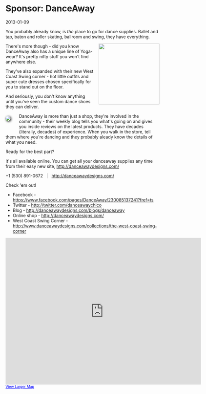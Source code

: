 # Sponsor: DanceAway
2013-01-09

You probably already know, is *the* place to go for dance supplies.  Ballet and tap, baton and roller skating, ballroom and swing, they have everything.

<img src="/images/danceaway_chip.png" style="width: 199px; margin: 0 0 0 17px; padding: 0; background: 0;" align="right" />

There's more though - did you know DanceAway also has a unique line of Yoga-wear?  It's pretty nifty stuff you won't find anywhere else.

They've also expanded with their new West Coast Swing corner - hot little outfits and super cute dresses chosen specifically for you to stand out on the floor.

And seriously, you don't know anything until you've seen the custom dance shoes they can deliver.

<img src="http://cdn.shopify.com/s/files/1/0150/1774/products/leopardbacktop_medium.jpg" style="box-shadow: 2px 2px 7px 0px black; border-radius: 8px; margin: 8px 28px 0 0px; margin-bottom: 40px; padding: 0; background: 0;" align="left" />

DanceAway is more than just a shop, they're involved in the community - their weekly blog tells you what's going on and gives you inside reviews on the latest products.  They have decades (literally, decades) of experience.  When you walk in the store, tell them where you're dancing and they probably aleady know the details of what you need.

Ready for the best part?  

It's all available online.  You can get all your danceaway supplies any time from their easy new site, http://danceawaydesigns.com/

 +1 (530) 891-0672 &nbsp; <span style="color: gray;">|</span> &nbsp; <a href="http://danceawaydesigns.com/" style="color: #D90071;">http://danceawaydesigns.com/</a> 
 
Check 'em out!

<div>

* Facebook - https://www.facebook.com/pages/DanceAway/230085137241?fref=ts
* Twitter - http://twitter.com/danceawaychico
* Blog - http://danceawaydesigns.com/blogs/danceaway
* Online shop - http://danceawaydesigns.com/
* West Coast Swing Corner - http://www.danceawaydesigns.com/collections/the-west-coast-swing-corner

</div>

<iframe width="640" height="480" frameborder="0" scrolling="no" marginheight="0" marginwidth="0" src="https://maps.google.com/maps?f=q&amp;source=s_q&amp;hl=en&amp;geocode=&amp;q=dance+away&amp;aq=&amp;sll=37.269174,-119.306607&amp;sspn=12.35152,19.291992&amp;t=h&amp;ie=UTF8&amp;hq=dance+away&amp;hnear=&amp;cid=18110428242688569775&amp;ll=39.749038,-121.8437&amp;spn=0.063351,0.109863&amp;z=13&amp;iwloc=A&amp;output=embed"></iframe><br /><small><a href="https://maps.google.com/maps?f=q&amp;source=embed&amp;hl=en&amp;geocode=&amp;q=dance+away&amp;aq=&amp;sll=37.269174,-119.306607&amp;sspn=12.35152,19.291992&amp;t=h&amp;ie=UTF8&amp;hq=dance+away&amp;hnear=&amp;cid=18110428242688569775&amp;ll=39.749038,-121.8437&amp;spn=0.063351,0.109863&amp;z=13&amp;iwloc=A" style="color:#0000FF;text-align:left">View Larger Map</a></small>